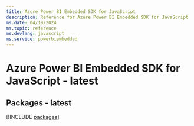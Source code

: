 ```yaml
---
title: Azure Power BI Embedded SDK for JavaScript
description: Reference for Azure Power BI Embedded SDK for JavaScript
ms.date: 04/19/2024
ms.topic: reference
ms.devlang: javascript
ms.service: powerbiembedded
---
```

# Azure Power BI Embedded SDK for JavaScript - latest
## Packages - latest
[!INCLUDE [packages](power-bi-embedded-index.md)]